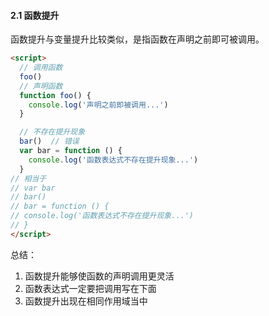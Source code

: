 #### 2.1 函数提升

函数提升与变量提升比较类似，是指函数在声明之前即可被调用。

```html
<script>
  // 调用函数
  foo()
  // 声明函数
  function foo() {
    console.log('声明之前即被调用...')
  }

  // 不存在提升现象
  bar()  // 错误
  var bar = function () {
    console.log('函数表达式不存在提升现象...')
  }
// 相当于
// var bar
// bar()
// bar = function () {
// console.log('函数表达式不存在提升现象...')
// }
</script>
```

总结：

1. 函数提升能够使函数的声明调用更灵活
2. 函数表达式一定要把调用写在下面
3. 函数提升出现在相同作用域当中